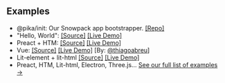 ## Examples

- @pika/init: Our Snowpack app bootstrapper. [[Repo]](https://github.com/pikapkg/init)
- "Hello, World": [[Source]](https://glitch.com/edit/#!/pika-web-example-simple) [[Live Demo]](https://pika-web-example-simple.glitch.me/)
- Preact + HTM: [[Source]](https://glitch.com/edit/#!/pika-web-example-preact-htm) [[Live Demo]](https://pika-web-example-preact-htm.glitch.me)
- Vue: [[Source]](https://glitch.com/edit/#!/pika-web-vue-httpvueloader) [[Live Demo]](https://pika-web-vue-httpvueloader.glitch.me/) [By: [@thiagoabreu](https://github.com/thiagoabreu)]
- Lit-element + lit-html [[Source]](https://glitch.com/edit/#!/lit-snowpack) [[Live Demo]](https://lit-snowpack.glitch.me/)
- Preact, HTM, Lit-html, Electron, Three.js... [See our full list of examples →](https://github.com/pikapkg/snowpack/blob/master/README.md#examples)